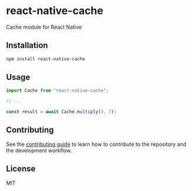 # react-native-cache

Cache module for React Native

## Installation

```sh
npm install react-native-cache
```

## Usage

```js
import Cache from "react-native-cache";

// ...

const result = await Cache.multiply(3, 7);
```

## Contributing

See the [contributing guide](CONTRIBUTING.md) to learn how to contribute to the repository and the development workflow.

## License

MIT
